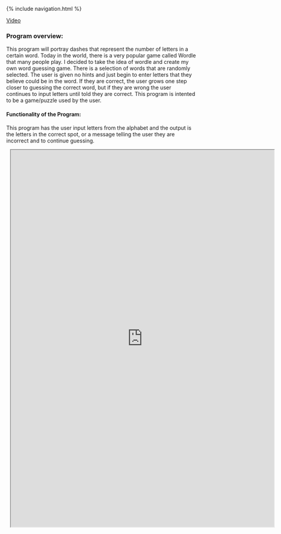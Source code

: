 {% include navigation.html %}

[Video](https://www.loom.com/share/c8275f4fe6524a16b2d1197e30d9d692) 

### Program overview:

This program will portray dashes that represent the number of letters in a certain word. Today in the world, there is a very popular game called Wordle that many people play. I decided to take the idea of wordle and create my own word guessing game. There is a selection of words that are randomly selected. The user is given no hints and just begin to enter letters that they believe could be in the word. If they are correct, the user grows one step closer to guessing the correct word, but if they are wrong the user continues to input letters until told they are correct. This program is intented to be a game/puzzle used by the user. 

#### Functionality of the Program: 
This program has the user input letters from the alphabet and the output is the letters in the correct spot, or a message telling the user they are incorrect and to continue guessing. 



<div class="row justify-content-center" style="margin: 2%;">
    <iframe height="1000px" width="700px" src="https://replit.com/@NatalieCohen/Create-Task-NC?v=1?lite=true"></iframe>
</div>







